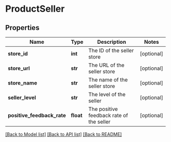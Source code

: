 # ProductSeller

## Properties
Name | Type | Description | Notes
------------ | ------------- | ------------- | -------------
**store_id** | **int** | The ID of the seller store  | [optional] 
**store_url** | **str** | The URL of the seller store  | [optional] 
**store_name** | **str** | The name of the seller store  | [optional] 
**seller_level** | **str** | The level of the seller  | [optional] 
**positive_feedback_rate** | **float** | The positive feedback rate of the seller  | [optional] 

[[Back to Model list]](../README.md#documentation-for-models) [[Back to API list]](../README.md#documentation-for-api-endpoints) [[Back to README]](../README.md)


